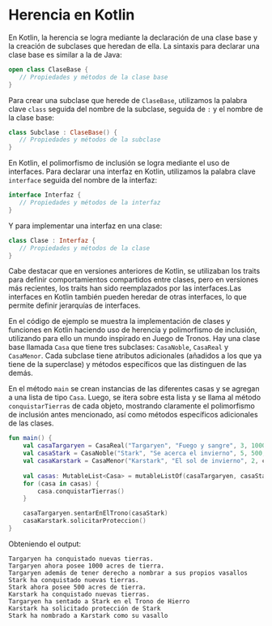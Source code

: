 # Herencia en Kotlin
En Kotlin, la herencia se logra mediante la declaración de una clase base y la creación de subclases que heredan de ella. La sintaxis para declarar una clase base es similar a la de Java:
``` kotlin
open class ClaseBase {
   // Propiedades y métodos de la clase base
}
```

Para crear una subclase que herede de `ClaseBase`, utilizamos la palabra clave `class` seguida del nombre de la subclase, seguida de `:` y el nombre de la clase base:
``` kotlin
class Subclase : ClaseBase() {
   // Propiedades y métodos de la subclase
}
```
En Kotlin, el polimorfismo de inclusión se logra mediante el uso de interfaces. Para declarar una interfaz en Kotlin, utilizamos la palabra clave `interface` seguida del nombre de la interfaz:
``` kotlin
interface Interfaz {
   // Propiedades y métodos de la interfaz
}
``` 
Y para implementar una interfaz en una clase:
``` kotlin
class Clase : Interfaz {
   // Propiedades y métodos de la clase
}
```
Cabe destacar que en versiones anteriores de Kotlin, se utilizaban los traits para definir comportamientos compartidos entre clases, pero en versiones más recientes, los traits han sido reemplazados por las interfaces.Las interfaces en Kotlin también pueden heredar de otras interfaces, lo que permite definir jerarquías de interfaces.

En el código de ejemplo se muestra la implementación de clases y funciones en Kotlin haciendo uso de herencia y polimorfismo de inclusión, utilizando para ello un mundo inspirado en Juego de Tronos. Hay una clase base llamada `Casa` que tiene tres subclases: `CasaNoble`, `CasaReal` y `CasaMenor`. Cada subclase tiene atributos adicionales (añadidos a los que ya tiene de la superclase) y métodos específicos que las distinguen de las demás.

En el método `main` se crean instancias de las diferentes casas y se agregan a una lista de tipo `Casa`. Luego, se itera sobre esta lista y se llama al método `conquistarTierras` de cada objeto, mostrando claramente el polimorfismo de inclusión antes mencionado, así como métodos específicos adicionales de las clases.


``` kotlin
fun main() {
    val casaTargaryen = CasaReal("Targaryen", "Fuego y sangre", 3, 1000, 10, true)
    val casaStark = CasaNoble("Stark", "Se acerca el invierno", 5, 500, 5)
    val casaKarstark = CasaMenor("Karstark", "El sol de invierno", 2, casaStark)
    
    val casas: MutableList<Casa> = mutableListOf(casaTargaryen, casaStark,casaKarstark)
    for (casa in casas) {
        casa.conquistarTierras()
    }

    casaTargaryen.sentarEnElTrono(casaStark)
    casaKarstark.solicitarProteccion()
}
``` 
Obteniendo el output:
``` 
Targaryen ha conquistado nuevas tierras. 
Targaryen ahora posee 1000 acres de tierra. 
Targaryen además de tener derecho a nombrar a sus propios vasallos
Stark ha conquistado nuevas tierras. 
Stark ahora posee 500 acres de tierra. 
Karstark ha conquistado nuevas tierras. 
Targaryen ha sentado a Stark en el Trono de Hierro
Karstark ha solicitado protección de Stark
Stark ha nombrado a Karstark como su vasallo
``` 
